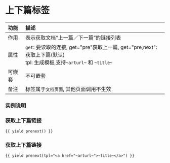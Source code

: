 # 上下篇标签

|功能| 描述|
| :------------- |:-------------|
| 作用      | 表示获取文档“上一篇／下一篇”的链接列表 |
| 属性      | `get`: 要读取的连接, get="pre"获取上一篇, get="pre,next": 获取上下篇(默认) <br/>tpl: 生成模板,支持`~arturl~` 和 `~title~` |  
| 可嵌套 | 不可嵌套 |
| 备注 | 标签属于`文档页面`, 其他页面调用不生效 |   

### 实例说明 

### 获取上下篇链接
```jettemplatelanguage
{{ yield prenext() }}
```



### 获取上下篇链接
```jettemplatelanguage
{{ yield prenext(tpl="<a href="~arturl~">~title~</a>") }}
```